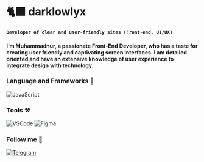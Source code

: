 # 🐈‍⬛ darklowlyx


**`Developer of clear and user-friendly sites (Front-end, UI/UX)`**

#### I’m Muhammadnur, a passionate Front-End Developer, who has a taste for creating user friendly and captivating screen interfaces. I am detailed oriented and have an extensive knowledge of user experience to integrate design with technology.

### Language and Frameworks 📝
![JavaScript](https://img.shields.io/badge/-JavaScript-F7DF1E?style=for-the-badge&logo=javascript&logoColor=000000)

### Tools ⚒️

![VSCode](https://img.shields.io/badge/-VSCode-007ACC?style=for-the-badge&logo=VSCode&logoColor=000000)
![Figma](https://img.shields.io/badge/-Figma-000000?style=for-the-badge&logo=Figma&logoColor=FF0000)



### Follow me 📲
[![Telegram](https://img.shields.io/badge/-Telegram-007ACC?style=for-the-badge&logo=Telegram&logoColor=000000)](https://t.me/dark_primary)
